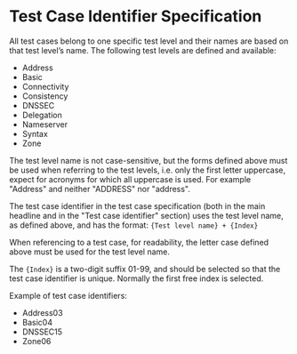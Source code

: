 # Test Case Identifier Specification

All test cases belong to one specific test level and their names are based on
that test level’s name. The following test levels are defined and available:

* Address
* Basic
* Connectivity
* Consistency
* DNSSEC
* Delegation
* Nameserver
* Syntax
* Zone

The test level name is not case-sensitive, but the forms defined above
must be used when referring to the test levels, i.e. only the first letter
uppercase, expect for acronyms for which all uppercase is used.
For example "Address" and neither "ADDRESS" nor "address".

The test case identifier in the test case specification (both in the main
headline and in the "Test case identifier" section) uses the test level name,
as defined above, and has the format: `{Test level name} + {Index}`

When referencing to a test case, for readability, the letter case defined
above must be used for the test level name.

The `{Index}` is a two-digit suffix 01-99, and should be selected so that the
test case identifier is unique. Normally the first free index is selected.

Example of test case identifiers:

* Address03
* Basic04
* DNSSEC15
* Zone06
